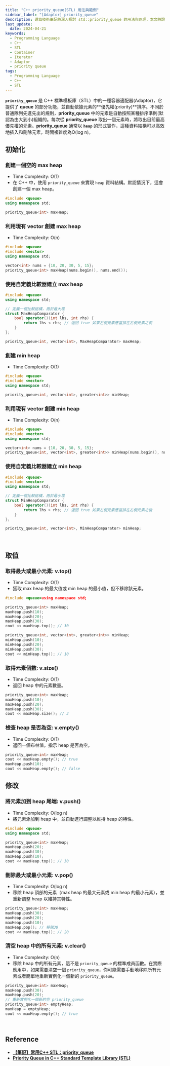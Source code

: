 ```yaml
---
title: "C++ priority_queue(STL) 用法與範例"
sidebar_label: "[Adaptor] priority_queue"
description: 這篇技術筆記將深入探討 std::priority_queue 的用法與原理，本文將說明如何使用 std::priority_queue 來建立和操作 priority_queue，包括宣告、初始化、插入元素、取出元素等常見操作。此外，本文也將介紹 std::priority_queue 的一些進階用法，例如自訂元素比較方式等。本文提供簡易的程式碼範例，協助讀者深入理解和熟練運用 priority_queue。
last_update:
  date: 2024-04-21
keywords:
  - Programming Language
  - C++
  - STL
  - Container
  - Iterator
  - Adaptor
  - priority queue
tags:
  - Programming Language
  - C++
  - STL
---
```


**`priority_queue`** 是 C++ 標準模板庫（STL）中的一種容器適配器(Adaptor)，它提供了 **queue** 的部分功能，並自動依據元素的**優先權(priority)**排序。不同於普通隊列先進先出的規則，**priority_queue** 中的元素是自動按照某種排序準則(默認為由大到小)組織的。每次從 **priority_queue** 取出一個元素時，將取出目前最高優先權的元素。**priority_queue** 通常以 **`heap`** 的形式實作，這種資料結構可以高效地插入和刪除元素，時間複雜度為O(log n)。

## **初始化**

### **創建一個空的 max heap**

- Time Complexity: O(1)
- 在 C++ 中，使用 `priority_queue` 來實現 `heap` 資料結構。默認情況下，這會創建一個 max heap。

```cpp
#include <queue>
using namespace std;

priority_queue<int> maxHeap;
```

### **利用現有 vector 創建 max heap**

- Time Complexity: O(n)

```cpp
#include <queue>
#include <vector>
using namespace std;

vector<int> nums = {10, 20, 30, 5, 15};
priority_queue<int> maxHeap(nums.begin(), nums.end());
```

### **使用自定義比較器建立 max heap**

```cpp
#include <queue>
using namespace std;

// 定義一個比較結構，用於最大堆
struct MaxHeapComparator {
    bool operator()(int lhs, int rhs) {
        return lhs < rhs; // 返回 true 如果左側元素應當排在右側元素之前
    }
};

priority_queue<int, vector<int>, MaxHeapComparator> maxHeap;
```

### **創建 min heap**

- Time Complexity: O(1)

```cpp
#include <queue>
#include <vector>
using namespace std;

priority_queue<int, vector<int>, greater<int>> minHeap;
```

### **利用現有 vector 創建 min heap**

- Time Complexity: O(n)

```cpp
#include <queue>
#include <vector>
using namespace std;

vector<int> nums = {10, 20, 30, 5, 15};
priority_queue<int, vector<int>, greater<int>> minHeap(nums.begin(), nums.end());
```

### **使用自定義比較器建立 min heap**

```cpp
#include <queue>
#include <vector>
using namespace std;

// 定義一個比較結構，用於最小堆
struct MinHeapComparator {
    bool operator()(int lhs, int rhs) {
        return lhs > rhs; // 返回 true 如果左側元素應當排在右側元素之後
    }
};

priority_queue<int, vector<int>, MinHeapComparator> minHeap;

```


<br/>


## **取值**

### **取得最大或最小元素: v.top()**

- Time Complexity: O(1)
- 獲取 max heap 的最大值或 min heap 的最小值，但不移除該元素。

```cpp
#include <queue>using namespace std;

priority_queue<int> maxHeap;
maxHeap.push(10);
maxHeap.push(20);
maxHeap.push(30);
cout << maxHeap.top(); // 30

priority_queue<int, vector<int>, greater<int>> minHeap;
minHeap.push(10);
minHeap.push(20);
minHeap.push(30);
cout << minHeap.top(); // 10
```

### **取得元素個數: v.size()**

- Time Complexity: O(1)
- 返回 heap 中的元素數量。

```cpp
priority_queue<int> maxHeap;
maxHeap.push(10);
maxHeap.push(20);
maxHeap.push(30);
cout << maxHeap.size(); // 3
```

### **檢查 heap 是否為空: v.empty()**

- Time Complexity: O(1)
- 返回一個布林值，指示 heap 是否為空。

```cpp
priority_queue<int> maxHeap;
cout << maxHeap.empty(); // true
maxHeap.push(10);
cout << maxHeap.empty(); // false
```

## **修改**

### **將元素加到 heap 尾端: v.push()**

- Time Complexity: O(log n)
- 將元素添加到 heap 中，並自動進行調整以維持 heap 的特性。

```cpp
#include <queue>
using namespace std;

priority_queue<int> maxHeap;
maxHeap.push(20);
maxHeap.push(30);
maxHeap.push(10);
cout << maxHeap.top(); // 30
```

### **刪除最大或最小元素: v.pop()**

- Time Complexity: O(log n)
- 移除 heap 頂部的元素（max heap 的最大元素或 min heap 的最小元素），並重新調整 heap 以維持其特性。

```cpp
priority_queue<int> maxHeap;
maxHeap.push(30);
maxHeap.push(20);
maxHeap.push(10);
maxHeap.pop(); // 移除30
cout << maxHeap.top(); // 20
```

### **清空 heap 中的所有元素: v.clear()**

- Time Complexity: O(n)
- 移除 heap 中的所有元素，這不是 `priority_queue` 的標準成員函數。在實際應用中，如果需要清空一個 `priority_queue`，你可能需要手動地移除所有元素或者簡單地重新實例化一個新的 `priority_queue`。

```cpp
priority_queue<int> maxHeap;
maxHeap.push(30);
maxHeap.push(20);
// 重新實例化一個新的空 priority_queue
priority_queue<int> emptyHeap;
maxHeap = emptyHeap;
cout << maxHeap.empty(); // true
```


<br/>


## **Reference**

- **[【筆記】常用C++ STL：priority_queue](https://yuihuang.com/cpp-stl-priority-queue/)**
- **[Priority Queue in C++ Standard Template Library (STL)](https://www.geeksforgeeks.org/priority-queue-in-cpp-stl/)**
